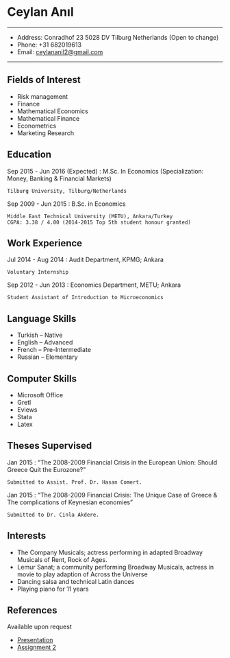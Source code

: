 Ceylan Anıl
============

----

- Address: Conradhof 23 5028 DV Tilburg Netherlands (Open to change)
- Phone: +31 682019613
- Email: ceylananil2@gmail.com

----

Fields of Interest
------------------

- Risk management
- Finance
- Mathematical Economics
- Mathematical Finance
- Econometrics
- Marketing Research

Education
--------------------

Sep 2015 - Jun 2016 (Expected)
:   M.Sc. In Economics (Specialization: Money, Banking & Financial Markets)

    Tilburg University, Tilburg/Netherlands

Sep 2009 - Jun 2015
:   B.Sc. in Economics

    Middle East Technical University (METU), Ankara/Turkey
    CGPA: 3.38 / 4.00 (2014-2015 Top 5th student honour granted)


Work Experience
---------------

Jul 2014 - Aug 2014
:   Audit Department, KPMG; Ankara

    Voluntary Internship

Sep 2012 - Jun 2013
:   Economics Department, METU; Ankara

    Student Assistant of Introduction to Microeconomics    


Language Skills
---------------

- Turkish – Native
- English – Advanced
- French – Pre-Intermediate
- Russian – Elementary


Computer Skills
---------------

- Microsoft Office
- Gretl
- Eviews
- Stata
- Latex


Theses Supervised
-----------------

Jan 2015
:   “The 2008-2009 Financial Crisis in the European Union: Should Greece Quit the Eurozone?”

    Submitted to Assist. Prof. Dr. Hasan Comert.

Jan 2015
:   “The 2008-2009 Financial Crisis: The Unique Case of Greece & The complications of Keynesian economies”

    Submitted to Dr. Cinla Akdere.


Interests
---------

- The Company Musicals; actress performing in adapted Broadway Musicals of Rent, Rock of Ages.
- Lemur Sanat; a community performing Broadway Musicals, actress in movie to play adaption of Across the Universe
- Dancing salsa and technical Latin dances
- Playing piano for 11 years


References
----------
Available upon request

- [Presentation](http://ceylananil.github.io/third-repo/presentation.html)
- [Assignment 2](http://ceylananil.github.io/third-repo/exercise.html)
